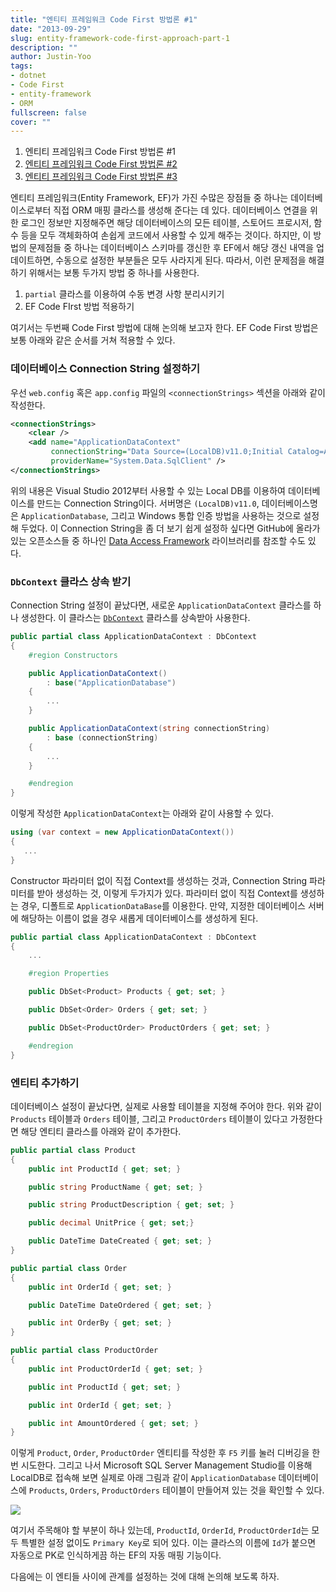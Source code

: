 ```yaml
---
title: "엔티티 프레임워크 Code First 방법론 #1"
date: "2013-09-29"
slug: entity-framework-code-first-approach-part-1
description: ""
author: Justin-Yoo
tags:
- dotnet
- Code First
- entity-framework
- ORM
fullscreen: false
cover: ""
---
```


1. 엔티티 프레임워크 Code First 방법론 #1
2. [엔티티 프레임워크 Code First 방법론 #2](https://blog.aliencube.org/ko/2013/09/30/entity-framework-code-first-approach-part-2)
3. [엔티티 프레임워크 Code First 방법론 #3](https://blog.aliencube.org/ko/2013/10/18/entity-framework-code-first-approach-part-3)

엔티티 프레임워크(Entity Framework, EF)가 가진 수많은 장점들 중 하나는 데이터베이스로부터 직접 ORM 매핑 클라스를 생성해 준다는 데 있다. 데이터베이스 연결을 위한 로그인 정보만 지정해주면 해당 데이터베이스의 모든 테이블, 스토어드 프로시저, 함수 등을 모두 객체화하여 손쉽게 코드에서 사용할 수 있게 해주는 것이다. 하지만, 이 방법의 문제점들 중 하나는 데이터베이스 스키마를 갱신한 후 EF에서 해당 갱신 내역을 업데이트하면, 수동으로 설정한 부분들은 모두 사라지게 된다. 따라서, 이런 문제점을 해결하기 위해서는 보통 두가지 방법 중 하나를 사용한다.

1. `partial` 클라스를 이용하여 수동 변경 사항 분리시키기
2. EF Code FIrst 방법 적용하기

여기서는 두번째 Code First 방법에 대해 논의해 보고자 한다. EF Code First 방법은 보통 아래와 같은 순서를 거쳐 적용할 수 있다.

### 데이터베이스 Connection String 설정하기

우선 `web.config` 혹은 `app.config` 파일의 `<connectionStrings>` 섹션을 아래와 같이 작성한다.

```xml
<connectionStrings>
    <clear />
    <add name="ApplicationDataContext"
         connectionString="Data Source=(LocalDB)v11.0;Initial Catalog=ApplicationDatabase;Persist Security Info=True;Integrated Security=True;MultipleActiveResultSets=True;Connect Timeout=30"
         providerName="System.Data.SqlClient" />
</connectionStrings>

```

위의 내용은 Visual Studio 2012부터 사용할 수 있는 Local DB를 이용하여 데이터베이스를 만드는 Connection String이다. 서버명은 `(LocalDB)v11.0`, 데이터베이스명은 `ApplicationDatabase`, 그리고 Windows 통합 인증 방법을 사용하는 것으로 설정해 두었다. 이 Connection String을 좀 더 보기 쉽게 설정하 싶다면 GitHub에 올라가 있는 오픈소스들 중 하나인 [Data Access Framework](https://github.com/aliencube/Data-Access-Framework) 라이브러리를 참조할 수도 있다.

### `DbContext` 클라스 상속 받기

Connection String 설정이 끝났다면, 새로운 `ApplicationDataContext` 클라스를 하나 생성한다. 이 클라스는 [`DbContext`](http://msdn.microsoft.com/en-us/library/system.data.entity.dbcontext(v=vs.103).aspx) 클라스를 상속받아 사용한다.

```csharp
public partial class ApplicationDataContext : DbContext
{
    #region Constructors

    public ApplicationDataContext()
        : base("ApplicationDatabase")
    {
        ...
    }

    public ApplicationDataContext(string connectionString)
        : base (connectionString)
    {
        ...
    }

    #endregion
}

```

이렇게 작성한 `ApplicationDataContext`는 아래와 같이 사용할 수 있다.

```csharp
using (var context = new ApplicationDataContext())
{
   ...
}

```

Constructor 파라미터 없이 직접 Context를 생성하는 것과, Connection String 파라미터를 받아 생성하는 것, 이렇게 두가지가 있다. 파라미터 없이 직접 Context를 생성하는 경우, 디폴트로 `ApplicationDataBase`를 이용한다. 만약, 지정한 데이터베이스 서버에 해당하는 이름이 없을 경우 새롭게 데이터베이스를 생성하게 된다.

```csharp
public partial class ApplicationDataContext : DbContext
{
    ...

    #region Properties

    public DbSet<Product> Products { get; set; }

    public DbSet<Order> Orders { get; set; }

    public DbSet<ProductOrder> ProductOrders { get; set; }

    #endregion
}

```

### 엔티티 추가하기

데이터베이스 설정이 끝났다면, 실제로 사용할 테이블을 지정해 주어야 한다. 위와 같이 `Products` 테이블과 `Orders` 테이블, 그리고 `ProductOrders` 테이블이 있다고 가정한다면 해당 엔티티 클라스를 아래와 같이 추가한다.

```csharp
public partial class Product
{
    public int ProductId { get; set; }

    public string ProductName { get; set; }

    public string ProductDescription { get; set; }

    public decimal UnitPrice { get; set;}

    public DateTime DateCreated { get; set; }
}

public partial class Order
{
    public int OrderId { get; set; }

    public DateTime DateOrdered { get; set; }

    public int OrderBy { get; set; }
}

public partial class ProductOrder
{
    public int ProductOrderId { get; set; }

    public int ProductId { get; set; }

    public int OrderId { get; set; }

    public int AmountOrdered { get; set; }
}

```

이렇게 `Product`, `Order`, `ProductOrder` 엔티티를 작성한 후 `F5` 키를 눌러 디버깅을 한 번 시도한다. 그리고 나서 Microsoft SQL Server Management Studio를 이용해 LocalDB로 접속해 보면 실제로 아래 그림과 같이 `ApplicationDatabase` 데이터베이스에 `Products`, `Orders`, `ProductOrders` 테이블이 만들어져 있는 것을 확인할 수 있다.

![](http://media.tumblr.com/314d58fed2754c95fbb17b4e53c1a8d4/tumblr_inline_mtvvwwokys1qzhmhx.png)

여기서 주목해야 할 부분이 하나 있는데, `ProductId`, `OrderId`, `ProductOrderId`는 모두 특별한 설정 없이도 `Primary Key`로 되어 있다. 이는 클라스의 이름에 `Id`가 붙으면 자동으로 PK로 인식하게끔 하는 EF의 자동 매핑 기능이다.

다음에는 이 엔티들 사이에 관계를 설정하는 것에 대해 논의해 보도록 하자.
